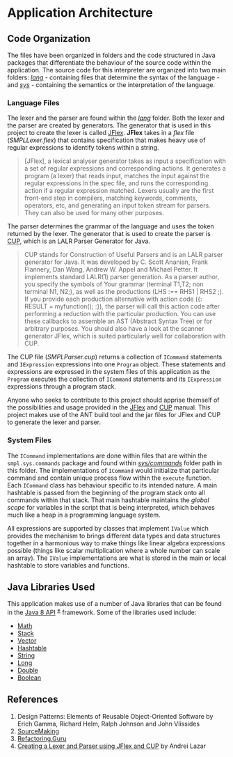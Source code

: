 # Application Architecture

## Code Organization

The files have been organized in folders and the code structured in Java packages that differentiate the behaviour of the source code within the application. The source code for this interpreter are organized into two main folders: _[lang](lang)_ - containing files that determine the syntax of the language - and _[sys](sys)_ - containing the semantics or the interpretation of the language.

### Language Files

The lexer and the parser are found within the _[lang](lang)_ folder. Both the lexer and the parser are created by generators. The generator that is used in this project to create the lexer is called [JFlex](https://jflex.de/manual.html). **JFlex** takes in a _flex_ file (_SMPLLexer.flex_) that contains specification that makes heavy use of regular expressions to identify tokens within a string.

> [JFlex], a lexical analyser generator takes as input a specification with a set of regular expressions and corresponding actions. It generates a program (a lexer) that reads input, matches the input against the regular expressions in the spec file, and runs the corresponding action if a regular expression matched. Lexers usually are the first front-end step in compilers, matching keywords, comments, operators, etc, and generating an input token stream for parsers. They can also be used for many other purposes.

The parser determines the grammar of the language and uses the token returned by the lexer. The generator that is used to create the parser is [CUP](http://www2.cs.tum.edu/projects/cup/index.php), which is an LALR Parser Generator for Java.

> CUP stands for Construction of Useful Parsers and is an LALR parser generator for Java. It was developed by C. Scott Ananian, Frank Flannery, Dan Wang, Andrew W. Appel and Michael Petter. It implements standard LALR(1) parser generation. As a parser author, you specify the symbols of Your grammar (terminal T1,T2; non terminal N1, N2;), as well as the productions (LHS :== RHS1 | RHS2 ;). If you provide each production alternative with action code ({: RESULT = myfunction(); :}), the parser will call this action code after performing a reduction with the particular production. You can use these callbacks to assemble an AST (Abstract Syntax Tree) or for arbitrary purposes. You should also have a look at the scanner generator JFlex, which is suited particularly well for collaboration with CUP.

The CUP file (_SMPLParser.cup_) returns a collection of `ICommand` statements and `IExpression` expressions into one `Program` object. These statements and expressions are expressed in the system files of this application as the `Program` executes the collection of `ICommand` statements and its `IExpression` expressions through a program stack.

Anyone who seeks to contribute to this project should apprise themself of the possibilities and usage provided in the [JFlex](https://jflex.de/manual.html) and [CUP](http://www2.cs.tum.edu/projects/cup/index.php) manual. This project makes use of the ANT build tool and the jar files for JFlex and CUP to generate the lexer and parser.

### System Files

The `ICommand` implementations are done within files that are within the `smpl.sys.commands` package and found within _[sys/commands](sys/commands)_ folder path in this folder. The implementations of `ICommand` would initialize that particular command and contain unique process flow within the `execute` function. Each `ICommand` class has behaviour specific to its intended nature. A main hashtable is passed from the beginning of the program stack onto all commands within that stack. That main hashtable maintains the _global scope_ for variables in the script that is being interpreted, which behaves much like a heap in a programming language system.

All expressions are supported by classes that implement `IValue` which provides the mechanism to brings different data types and data structures together in a harmonious way to make things like linear algebra expressions possible (things like scalar multiplication where a whole number can scale an array). The `IValue` implementations are what is stored in the main or local hashtable to store variables and functions.

## Java Libraries Used

This application makes use of a number of Java libraries that can be found in the [Java 8 API](https://docs.oracle.com/javase/8/docs/) <sup><a href="https://docs.oracle.com/javase/8/docs/api/overview-summary.html">&#8251;</a></sup> framework. Some of the libraries used include:
 - [Math](https://docs.oracle.com/javase/8/docs/api/java/lang/Math.html)
 - [Stack](https://docs.oracle.com/javase/8/docs/api/java/util/Stack.html)
 - [Vector](https://docs.oracle.com/javase/8/docs/api/java/util/Vector.html)
 - [Hashtable](https://docs.oracle.com/javase/8/docs/api/java/util/Hashtable.html)
 - [String](https://docs.oracle.com/javase/8/docs/api/java/lang/String.html)
 - [Long](https://docs.oracle.com/javase/8/docs/api/java/lang/Long.html)
 - [Double](https://docs.oracle.com/javase/8/docs/api/java/lang/Double.html)
 - [Boolean](https://docs.oracle.com/javase/8/docs/api/java/lang/Boolean.html)

## References

1. Design Patterns: Elements of Reusable Object-Oriented Software by Erich Gamma, Richard Helm, Ralph Johnson and John Vlissides
2. [SourceMaking](https://sourcemaking.com/)
3. [Refactoring.Guru](https://refactoring.guru/)
4. [Creating a Lexer and Parser using JFlex and CUP](https://andreil26.github.io/me/uniprojects/2019/06/21/lexer_parser.html) by Andrei Lazar